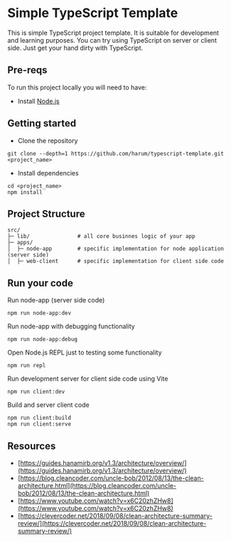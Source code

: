 # Simple TypeScript Template
This is simple TypeScript project template. It is suitable for development and
learning purposes. You can try using TypeScript on server or client side. Just get your hand dirty with TypeScript.

## Pre-reqs
To run this project locally you will need to have:
- Install [Node.js](https://nodejs.org/en/)

## Getting started
- Clone the repository
```
git clone --depth=1 https://github.com/harum/typescript-template.git <project_name>
```
- Install dependencies
```
cd <project_name>
npm install
```

## Project Structure
```
src/
├─ lib/               # all core businnes logic of your app
├─ apps/
│  ├─ node-app        # specific implementation for node application (server side)
│  ├─ web-client      # specific implementation for client side code
```

## Run your code
Run node-app (server side code)
```
npm run node-app:dev
```

Run node-app with debugging functionality
```
npm run node-app:debug
```

Open Node.js REPL just to testing some functionality
```
npm run repl
```

Run development server for client side code using Vite
```
npm run client:dev
```

Build and server client code
```
npm run client:build
npm run client:serve
```


## Resources
-  [https://guides.hanamirb.org/v1.3/architecture/overview/](https://guides.hanamirb.org/v1.3/architecture/overview/)
-  [https://blog.cleancoder.com/uncle-bob/2012/08/13/the-clean-architecture.html](https://blog.cleancoder.com/uncle-bob/2012/08/13/the-clean-architecture.html)
-  [https://www.youtube.com/watch?v=x6C20zhZHw8](https://www.youtube.com/watch?v=x6C20zhZHw8)
-  [https://clevercoder.net/2018/09/08/clean-architecture-summary-review/](https://clevercoder.net/2018/09/08/clean-architecture-summary-review/)
